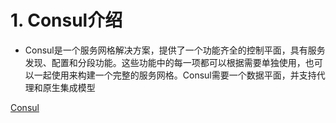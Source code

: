 # 1. Consul介绍
* Consul是一个服务网格解决方案，提供了一个功能齐全的控制平面，具有服务发现、配置和分段功能。这些功能中的每一项都可以根据需要单独使用，也可以一起使用来构建一个完整的服务网格。Consul需要一个数据平面，并支持代理和原生集成模型

[Consul](https://yushuai-w.gitbook.io/consul/intro)